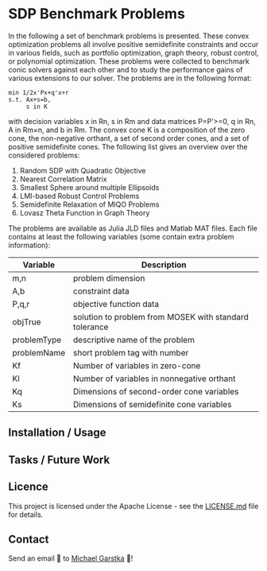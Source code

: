 # SDP Benchmark Problems
In the following a set of benchmark problems is presented. These convex optimization problems all involve positive semidefinite constraints and occur in various fields, 
such as portfolio optimization, graph theory, robust control, or polynomial optimization. These problems were collected to benchmark conic solvers 
against each other and to study the performance gains of various extensions to our solver. The problems are in the following format:
```
min 1/2x'Px+q'x+r
s.t. Ax+s=b,
     s in K
```
with decision variables x in Rn, s in Rm and data matrices P=P'>=0, q in Rn, A in Rm×n, and b in Rm. The convex cone K is a composition of the zero cone, 
the non-negative orthant, a set of second order cones, and a set of positive semidefinite cones. The following list gives an overview over the considered problems:
1. Random SDP with Quadratic Objective
2. Nearest Correlation Matrix
3. Smallest Sphere around multiple Ellipsoids
4. LMI-based Robust Control Problems
5. Semidefinite Relaxation of MIQO Problems
6. Lovasz Theta Function in Graph Theory

The problems are available as Julia JLD files and Matlab MAT files. Each file contains at least the following variables (some contain extra problem information):

Variable | Description |
--- | --- |
m,n | problem dimension | 
A,b | constraint data | 
P,q,r | objective function data | 
objTrue | solution to problem from MOSEK with standard tolerance |
problemType | descriptive name of the problem | 
problemName | short problem tag with number |
Kf | Number of variables in zero-cone |
Kl | Number of variables in nonnegative orthant |
Kq | Dimensions of second-order cone variables |
Ks | Dimensions of semidefinite cone variables |

## Installation / Usage

## Tasks / Future Work

## Licence
This project is licensed under the Apache License - see the [LICENSE.md](LICENSE.md) file for details.

## Contact
Send an email :email: to [Michael Garstka](mailto:michael.garstka@eng.ox.ac.uk) :rocket:!	
